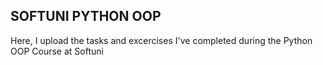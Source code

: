 <h2>SOFTUNI PYTHON OOP </h2>
<p>Here, I upload the tasks and excercises I've completed during the Python OOP Course at Softuni</p>
